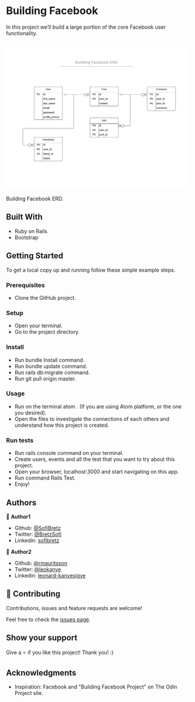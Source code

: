 # Building Facebook

In this project we’ll build a large portion of the core Facebook user functionality.

![screenshot](app/assets/images/building_facebook_ERD.png)

Building Facebook ERD.

## Built With

- Ruby on Rails
- Bootstrap

## Getting Started

To get a local copy up and running follow these simple example steps.

### Prerequisites

- Clone the GitHub project.

### Setup

- Open your terminal.
- Go to the project directory.

### Install

- Run bundle Install command.
- Run bundle update command.
- Run rails db:migrate command.
- Run git pull origin master.

### Usage

- Run on the terminal atom . (If you are using Atom platform, or the one you desired).
- Open the files to investigate the connections of each others and understand how this project is created.

### Run tests

- Run rails console command on your terminal.
- Create users, events and all the test that you want to try about this project.
- Open your browser, localhost:3000 and start navigating on this app.
- Run command Rails Test.
- Enjoy!

## Authors

👤 **Author1**

- Github: [@SofiBretz](https://github.com/SofiBretz)
- Twitter: [@BretzSofi](https://twitter.com/BretzSofi)
- Linkedin: [sofibretz](https://www.linkedin.com/in/sofibretz/)

👤 **Author2**

- Github: [@rmauritsson](https://github.com/rmauritsson)
- Twitter: [@leokanye](https://twitter.com/leokanye)
- Linkedin: [leonard-kanyesigye](https://www.linkedin.com/in/leonard-kanyesigye/)

## 🤝 Contributing

Contributions, issues and feature requests are welcome!

Feel free to check the [issues page](https://github.com/rmauritsson/micro_eventbrite/issues).

## Show your support

Give a ⭐️ if you like this project! Thank you! :)

## Acknowledgments

- Inspiration: Facebook and "Building Facebook Project" on The Odin Project site.
